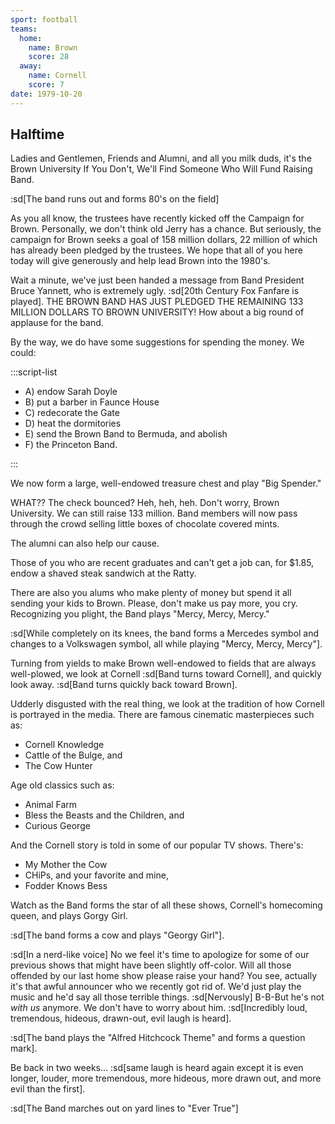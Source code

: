 ```yaml
---
sport: football
teams:
  home:
    name: Brown
    score: 28
  away:
    name: Cornell
    score: 7
date: 1979-10-20
---
```


## Halftime

Ladies and Gentlemen, Friends and Alumni, and all you milk duds, it's the Brown University If You Don't, We'll Find Someone Who Will Fund Raising Band.

:sd[The band runs out and forms 80's on the field]

As you all know, the trustees have recently kicked off the Campaign for Brown. Personally, we don't think old Jerry has a chance. But seriously, the campaign for Brown seeks a goal of 158 million dollars, 22 million of which has already been pledged by the trustees. We hope that all of you here today will give generously and help lead Brown into the 1980's.

Wait a minute, we've just been handed a message from Band President Bruce Yannett, who is extremely ugly. :sd[20th Century Fox Fanfare is played]. THE BROWN BAND HAS JUST PLEDGED THE REMAINING 133 MILLION DOLLARS TO BROWN UNIVERSITY! How about a big round of applause for the band.

By the way, we do have some suggestions for spending the money. We could:

:::script-list

- A) endow Sarah Doyle
- B) put a barber in Faunce House
- C) redecorate the Gate
- D) heat the dormitories
- E) send the Brown Band to Bermuda, and abolish
- F) the Princeton Band.

:::

We now form a large, well-endowed treasure chest and play "Big Spender."

WHAT?? The check bounced? Heh, heh, heh. Don't worry, Brown University. We can still raise 133 million. Band members will now pass through the crowd selling little boxes of chocolate covered mints.

The alumni can also help our cause.

Those of you who are recent graduates and can't get a job can, for $1.85, endow a shaved steak sandwich at the Ratty.

There are also you alums who make plenty of money but spend it all sending your kids to Brown. Please, don't make us pay more, you cry. Recognizing you plight, the Band plays "Mercy, Mercy, Mercy."

:sd[While completely on its knees, the band forms a Mercedes symbol and changes to a Volkswagen symbol, all while playing "Mercy, Mercy, Mercy"].

Turning from yields to make Brown well-endowed to fields that are always well-plowed, we look at Cornell :sd[Band turns toward Cornell], and quickly look away. :sd[Band turns quickly back toward Brown].

Udderly disgusted with the real thing, we look at the tradition of how Cornell is portrayed in the media. There are famous cinematic masterpieces such as:

- Cornell Knowledge
- Cattle of the Bulge, and
- The Cow Hunter

Age old classics such as:

- Animal Farm
- Bless the Beasts and the Children, and
- Curious George

And the Cornell story is told in some of our popular TV shows. There's:

- My Mother the Cow
- CHiPs, and your favorite and mine,
- Fodder Knows Bess

Watch as the Band forms the star of all these shows, Cornell's homecoming queen, and plays Gorgy Girl.

:sd[The band forms a cow and plays "Georgy Girl"].

:sd[In a nerd-like voice] No we feel it's time to apologize for some of our previous shows that might have been slightly off-color. Will all those offended by our last home show please raise your hand? You see, actually it's that awful announcer who we recently got rid of. We'd just play the music and he'd say all those terrible things. :sd[Nervously] B-B-But he's not _with us_ anymore. We don't have to worry about him. :sd[Incredibly loud, tremendous, hideous, drawn-out, evil laugh is heard].

:sd[The band plays the "Alfred Hitchcock Theme" and forms a question mark].

Be back in two weeks... :sd[same laugh is heard again except it is even longer, louder, more tremendous, more hideous, more drawn out, and more evil than the first].

:sd[The Band marches out on yard lines to "Ever True"]
